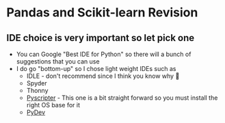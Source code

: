# Pandas and Scikit-learn Revision

## IDE choice is very important so let pick one
- You can Google "Best IDE for Python" so there will a bunch of suggestions that you can use
- I do go "bottom-up" so I chose light weight IDEs such as 
  - IDLE  - don't recommend since I think you know why :grimacing:
  - Spyder
  - Thonny
  - [Pyscripter](https://softfamous.com/portable-pyscripter/) - This one is a bit straight forward so you must install the right OS base for it
  - [PyDev](https://www.pydev.org/download.html)
